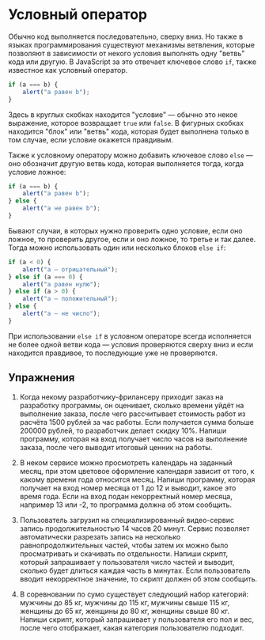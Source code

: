 # Условный оператор

Обычно код выполняется последовательно, сверху вниз. Но также в языках программирования существуют механизмы ветвления, которые позволяют в зависимости от некого условия выполнять одну "ветвь" кода или другую. В JavaScript за это отвечает ключевое слово `if`, также известное как условный оператор.

```js
if (a === b) {
    alert("a равен b");
}
```

Здесь в круглых скобках находится "условие" — обычно это некое выражение, которое возвращает `true` или `false`. В фигурных скобках находится "блок" или "ветвь" кода, которая будет выполнена только в том случае, если условие окажется правдивым.

Также к условному оператору можно добавить ключевое слово `else` — оно обозначит другую ветвь кода, которая выполняется тогда, когда условие ложное:

```js
if (a === b) {
    alert("a равен b");
} else {
    alert("a не равен b");
}
```

Бывают случаи, в которых нужно проверить одно условие, если оно ложное, то проверить другое, если и оно ложное, то третье и так далее. Тогда можно использовать один или несколько блоков `else if`:

```js
if (a < 0) {
    alert("a — отрицательный");
} else if (a === 0) {
    alert("a равен нулю");
} else if (a > 0) {
    alert("a — положительный");
} else {
    alert("a — не число");
}
```

При использовании `else if` в условном операторе всегда исполняется не более одной ветви кода — условия проверяются сверху вниз и если находится правдивое, то последующие уже не проверяются.

## Упражнения

1. Когда некому разработчику-фрилансеру приходит заказ на разработку программы, он оценивает, сколько времени уйдёт на выполнение заказа, после чего рассчитывает стоимость работ из расчёта 1500 рублей за час работы. Если получается сумма больше 200000 рублей, то разработчик делает скидку 10%. Напиши программу, которая на вход получает число часов на выполнение заказа, после чего выводит итоговый ценник на работы.

1. В неком сервисе можно просмотреть календарь на заданный месяц, при этом цветовое оформление календаря зависит от того, к какому времени года относится месяц. Напиши программу, которая получает на вход номер месяца от 1 до 12 и выводит, какое это время года. Если на вход подан некорректный номер месяца, например 13 или -2, то программа должна об этом сообщить.

1. Пользователь загрузил на специализированный видео-сервис запись продолжительностью 14 часов 20 минут. Сервис позволяет автоматически разрезать запись на несколько равнопродолжительных частей, чтобы затем их можно было просматривать и скачивать по отдельности. Напиши скрипт, который запрашивает у пользователя число частей и выводит, сколько будет длиться каждая часть в минутах. Если пользователь вводит некорректное значение, то скрипт должен об этом сообщить.

1. В соревновании по сумо существует следующий набор категорий: мужчины до 85 кг, мужчины до 115 кг, мужчины свыше 115 кг, женщины до 65 кг, женщины до 80 кг, женщины свыше 80 кг. Напиши скрипт, который запрашивает у пользователя его пол и вес, после чего отображает, какая категория пользователю подходит.
